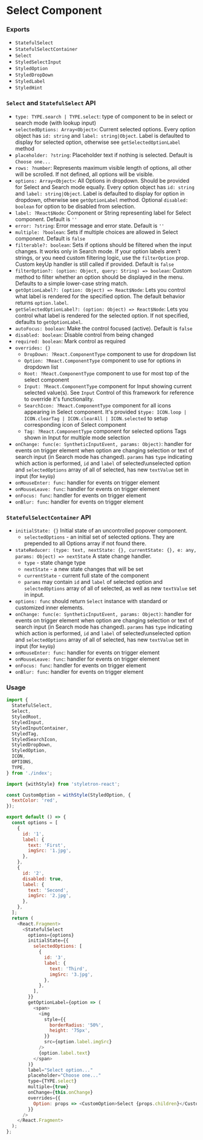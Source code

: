 # Select Component

### Exports

- `StatefulSelect`
- `StatefulSelectContainer`
- `Select`
- `StyledSelectInput`
- `StyledOption`
- `StyledDropDown`
- `StyledLabel`
- `StyledHint`

### `Select` and `StatefulSelect` API

- `type: TYPE.search | TYPE.select`:
  type of component to be in select or search mode (with lookup input)
- `selectedOptions: Array<Object>`:
  Current selected options. Every option object has `id: string` and `label: string|Object`. Label is defaulted to display for selected option, otherwise see `getSelectedOptionLabel` method
- `placeholder: ?string`:
  Placeholder text if nothing is selected. Default is `Choose one...`
- `rows: ?number`:
  Represents maximum visible length of options, all other will be scrolled. If not defined, all options will be visible.
- `options: Array<Object>`:
  All Options in dropdown. Should be provided for Select and Search mode equally. Every option object has `id: string` and `label: string|Object`. Label is defaulted to display for option in dropdown, otherwise see `getOptionLabel` method. Optional `disabled: boolean` for option to be disabled from selection.
- `label: ?React$Node`:
  Component or String representing label for Select component. Default is `''`
- `error: ?string`:
  Error message and error state. Default is `''`
- `multiple: ?boolean`:
  Sets if multiple choices are allowed in Select component. Default is `false`
- `filterable?: boolean`:
  Sets if options should be filtered when the input changes. It works only in Search mode. If your option labels aren't strings, or you need custom filtering logic, use the `filterOption` prop. Custom keyUp handler is still called if provided. Default is `false`
- `filterOption?: (option: Object, query: String) => boolean`:
  Custom method to filter whether an option should be displayed in the menu. Defaults to a simple lower-case string match.
- `getOptionLabel?: (option: Object) => React$Node`:
  Lets you control what label is rendered for the specified option. The default behavior returns `option.label`.
- `getSelectedOptionLabel?: (option: Object) => React$Node`:
  Lets you control what label is rendered for the selected option. If not specified, defaults to `getOptionLabel`.
- `autoFocus: boolean`:
  Make the control focused (active). Default is `false`
- `disabled: boolean`:
  Disable control from being changed
- `required: boolean`:
  Mark control as required
- `overrides: {}`
  - `DropDown: ?React.ComponentType` component to use for dropdown list
  - `Option: ?React.ComponentType` component to use for options in dropdown list
  - `Root: ?React.ComponentType` component to use for most top of the select component
  - `Input: ?React.ComponentType` component for Input showing current selected value(s). See `Input` Control of this framework for reference to override it's functionality.
  - `SearchIcon: ?React.ComponentType` component for all icons appearing in Select component. It's provided `$type: ICON.loop | ICON.clearTag | ICON.clearAll | ICON.selected` to setup corresponding icon of Select component
  - `Tag: ?React.ComponentType` component for selected options Tags shown in Input for multiple mode selection
- `onChange: func(e: SyntheticInputEvent, params: Object)`:
  handler for events on trigger element when option are changing selection or text of search input (in Search mode has changed). `params` has `type` indicating which action is performed, `id` and `label` of selected\unselected option and `selectedOptions` array of all of selected, has new `textValue` set in input (for `keyUp`)
- `onMouseEnter: func`:
  handler for events on trigger element
- `onMouseLeave: func`:
  handler for events on trigger element
- `onFocus: func`:
  handler for events on trigger element
- `onBlur: func`:
  handler for events on trigger element

### `StatefulSelectContainer` API

- `initialState: {}`
  Initial state of an uncontrolled popover component.
  - `selectedOptions` - an initial set of selected options. They are prepended to all Options array if not found there.
- `stateReducer: (type: text, nextState: {}, currentState: {}, e: any, params: Object) => nextState`
  A state change handler.
  - `type` - state change type
  - `nextState` - a new state changes that will be set
  - `currentState` - current full state of the component
  - `params` may contain `id` and `label` of selected option and `selectedOptions` array of all of selected, as well as new `textValue` set in input.
- `options: func` should return `Select` instance with standard or customized inner elements.
- `onChange: func(e: SyntheticInputEvent, params: Object)`:
  handler for events on trigger element when option are changing selection or text of search input (in Search mode has changed). `params` has `type` indicating which action is performed, `id` and `label` of selected\unselected option and `selectedOptions` array of all of selected, has new `textValue` set in input (for `keyUp`)
- `onMouseEnter: func`:
  handler for events on trigger element
- `onMouseLeave: func`:
  handler for events on trigger element
- `onFocus: func`:
  handler for events on trigger element
- `onBlur: func`:
  handler for events on trigger element

### Usage

```js
import {
  StatefulSelect,
  Select,
  StyledRoot,
  StyledInput,
  StyledInputContainer,
  StyledTag,
  StyledSearchIcon,
  StyledDropDown,
  StyledOption,
  ICON,
  OPTIONS,
  TYPE,
} from './index';

import {withStyle} from 'styletron-react';

const CustomOption = withStyle(StyledOption, {
  textColor: 'red',
});

export default () => {
  const options = [
    {
      id: '1',
      label: {
        text: 'First',
        imgSrc: '1.jpg',
      },
    },
    {
      id: '2',
      disabled: true,
      label: {
        text: 'Second',
        imgSrc: '2.jpg',
      },
    },
  ];
  return (
    <React.Fragment>
      <StatefulSelect
        options={options}
        initialState={{
          selectedOptions: [
            {
              id: '3',
              label: {
                text: 'Third',
                imgSrc: '3.jpg',
              },
            },
          ],
        }}
        getOptionLabel={option => (
          <span>
            <img
              style={{
                borderRadius: '50%',
                height: '75px',
              }}
              src={option.label.imgSrc}
            />
            {option.label.text}
          </span>
        )}
        label="Select option..."
        placeholder="Choose one..."
        type={TYPE.select}
        multiple={true}
        onChange={this.onChange}
        overrides={{
          Option: props => <CustomOption>Select {props.children}</CustomOption>,
        }}
      />
    </React.Fragment>
  );
};
```
